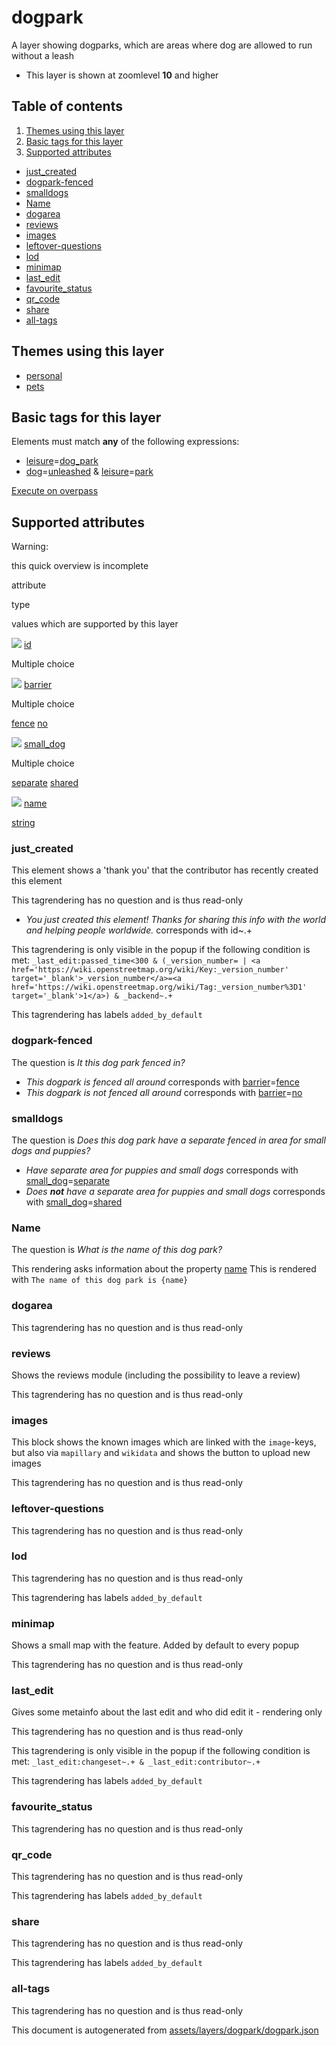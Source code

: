[//]: # (WARNING: this file is automatically generated. Please find the sources at the bottom and edit those sources)

dogpark
=======

A layer showing dogparks, which are areas where dog are allowed to run without a leash

*   This layer is shown at zoomlevel **10** and higher

Table of contents
-----------------

1.  [Themes using this layer](#-themes-using-this-layer-)
2.  [Basic tags for this layer](#-basic-tags-for-this-layer-)
3.  [Supported attributes](#-supported-attributes-)

*   [just\_created](#just_created)
*   [dogpark-fenced](#dogpark-fenced)
*   [smalldogs](#smalldogs)
*   [Name](#name)
*   [dogarea](#dogarea)
*   [reviews](#reviews)
*   [images](#images)
*   [leftover-questions](#leftover-questions)
*   [lod](#lod)
*   [minimap](#minimap)
*   [last\_edit](#last_edit)
*   [favourite\_status](#favourite_status)
*   [qr\_code](#qr_code)
*   [share](#share)
*   [all-tags](#all-tags)

Themes using this layer
-----------------------

*   [personal](https://mapcomplete.org/personal)
*   [pets](https://mapcomplete.org/pets)

Basic tags for this layer
-------------------------

Elements must match **any** of the following expressions:

*   [leisure](https://wiki.openstreetmap.org/wiki/Key:leisure)\=[dog\_park](https://wiki.openstreetmap.org/wiki/Tag:leisure%3Ddog_park)
*   [dog](https://wiki.openstreetmap.org/wiki/Key:dog)\=[unleashed](https://wiki.openstreetmap.org/wiki/Tag:dog%3Dunleashed) & [leisure](https://wiki.openstreetmap.org/wiki/Key:leisure)\=[park](https://wiki.openstreetmap.org/wiki/Tag:leisure%3Dpark)

[Execute on overpass](http://overpass-turbo.eu/?Q=%5Bout%3Ajson%5D%5Btimeout%3A90%5D%3B%28%20%20%20%20nwr%5B%22leisure%22%3D%22dog_park%22%5D%28%7B%7Bbbox%7D%7D%29%3B%0A%20%20%20%20nwr%5B%22dog%22%3D%22unleashed%22%5D%5B%22leisure%22%3D%22park%22%5D%28%7B%7Bbbox%7D%7D%29%3B%0A%29%3Bout%20body%3B%3E%3Bout%20skel%20qt%3B)

Supported attributes
--------------------

Warning:

this quick overview is incomplete

attribute

type

values which are supported by this layer

[![](https://mapcomplete.org/assets/svg/statistics.svg)](https://taginfo.openstreetmap.org/keys/id#values) [id](https://wiki.openstreetmap.org/wiki/Key:id)

Multiple choice

[![](https://mapcomplete.org/assets/svg/statistics.svg)](https://taginfo.openstreetmap.org/keys/barrier#values) [barrier](https://wiki.openstreetmap.org/wiki/Key:barrier)

Multiple choice

[fence](https://wiki.openstreetmap.org/wiki/Tag:barrier%3Dfence) [no](https://wiki.openstreetmap.org/wiki/Tag:barrier%3Dno)

[![](https://mapcomplete.org/assets/svg/statistics.svg)](https://taginfo.openstreetmap.org/keys/small_dog#values) [small\_dog](https://wiki.openstreetmap.org/wiki/Key:small_dog)

Multiple choice

[separate](https://wiki.openstreetmap.org/wiki/Tag:small_dog%3Dseparate) [shared](https://wiki.openstreetmap.org/wiki/Tag:small_dog%3Dshared)

[![](https://mapcomplete.org/assets/svg/statistics.svg)](https://taginfo.openstreetmap.org/keys/name#values) [name](https://wiki.openstreetmap.org/wiki/Key:name)

[string](../SpecialInputElements.md#string)

### just\_created

This element shows a 'thank you' that the contributor has recently created this element

This tagrendering has no question and is thus read-only

*   _You just created this element! Thanks for sharing this info with the world and helping people worldwide._ corresponds with id~.+

This tagrendering is only visible in the popup if the following condition is met: `_last_edit:passed_time<300 & (_version_number= | <a href='https://wiki.openstreetmap.org/wiki/Key:_version_number' target='_blank'>_version_number</a>=<a href='https://wiki.openstreetmap.org/wiki/Tag:_version_number%3D1' target='_blank'>1</a>) & _backend~.+`

This tagrendering has labels `added_by_default`

### dogpark-fenced

The question is _It this dog park fenced in?_

*   _This dogpark is fenced all around_ corresponds with [barrier](https://wiki.openstreetmap.org/wiki/Key:barrier)\=[fence](https://wiki.openstreetmap.org/wiki/Tag:barrier%3Dfence)
*   _This dogpark is not fenced all around_ corresponds with [barrier](https://wiki.openstreetmap.org/wiki/Key:barrier)\=[no](https://wiki.openstreetmap.org/wiki/Tag:barrier%3Dno)

### smalldogs

The question is _Does this dog park have a separate fenced in area for small dogs and puppies?_

*   _Have separate area for puppies and small dogs_ corresponds with [small\_dog](https://wiki.openstreetmap.org/wiki/Key:small_dog)\=[separate](https://wiki.openstreetmap.org/wiki/Tag:small_dog%3Dseparate)
*   _Does **not** have a separate area for puppies and small dogs_ corresponds with [small\_dog](https://wiki.openstreetmap.org/wiki/Key:small_dog)\=[shared](https://wiki.openstreetmap.org/wiki/Tag:small_dog%3Dshared)

### Name

The question is _What is the name of this dog park?_

This rendering asks information about the property [name](https://wiki.openstreetmap.org/wiki/Key:name) This is rendered with `The name of this dog park is {name}`

### dogarea

This tagrendering has no question and is thus read-only

### reviews

Shows the reviews module (including the possibility to leave a review)

This tagrendering has no question and is thus read-only

### images

This block shows the known images which are linked with the `image`\-keys, but also via `mapillary` and `wikidata` and shows the button to upload new images

This tagrendering has no question and is thus read-only

### leftover-questions

This tagrendering has no question and is thus read-only

### lod

This tagrendering has no question and is thus read-only

This tagrendering has labels `added_by_default`

### minimap

Shows a small map with the feature. Added by default to every popup

This tagrendering has no question and is thus read-only

### last\_edit

Gives some metainfo about the last edit and who did edit it - rendering only

This tagrendering has no question and is thus read-only

This tagrendering is only visible in the popup if the following condition is met: `_last_edit:changeset~.+ & _last_edit:contributor~.+`

This tagrendering has labels `added_by_default`

### favourite\_status

This tagrendering has no question and is thus read-only

### qr\_code

This tagrendering has no question and is thus read-only

This tagrendering has labels `added_by_default`

### share

This tagrendering has no question and is thus read-only

This tagrendering has labels `added_by_default`

### all-tags

This tagrendering has no question and is thus read-only

This document is autogenerated from [assets/layers/dogpark/dogpark.json](https://github.com/pietervdvn/MapComplete/blob/develop/assets/layers/dogpark/dogpark.json)
